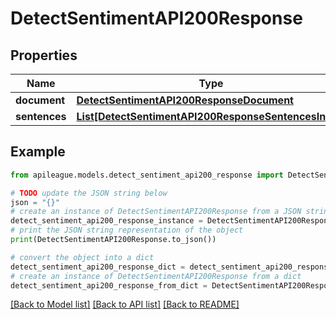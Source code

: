 # DetectSentimentAPI200Response


## Properties

Name | Type | Description | Notes
------------ | ------------- | ------------- | -------------
**document** | [**DetectSentimentAPI200ResponseDocument**](DetectSentimentAPI200ResponseDocument.md) |  | [optional] 
**sentences** | [**List[DetectSentimentAPI200ResponseSentencesInner]**](DetectSentimentAPI200ResponseSentencesInner.md) |  | [optional] 

## Example

```python
from apileague.models.detect_sentiment_api200_response import DetectSentimentAPI200Response

# TODO update the JSON string below
json = "{}"
# create an instance of DetectSentimentAPI200Response from a JSON string
detect_sentiment_api200_response_instance = DetectSentimentAPI200Response.from_json(json)
# print the JSON string representation of the object
print(DetectSentimentAPI200Response.to_json())

# convert the object into a dict
detect_sentiment_api200_response_dict = detect_sentiment_api200_response_instance.to_dict()
# create an instance of DetectSentimentAPI200Response from a dict
detect_sentiment_api200_response_from_dict = DetectSentimentAPI200Response.from_dict(detect_sentiment_api200_response_dict)
```
[[Back to Model list]](../README.md#documentation-for-models) [[Back to API list]](../README.md#documentation-for-api-endpoints) [[Back to README]](../README.md)


